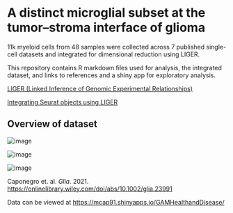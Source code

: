 # A distinct microglial subset at the tumor–stroma interface of glioma

11k myeloid cells from 48 samples were collected across 7 published single-cell datasets and integrated for dimensional reduction using LIGER.

This repository contains R markdown files used for analysis, the integrated dataset, and links to references and a shiny app for exploratory analysis. 

[LIGER (Linked Inference of Genomic Experimental Relationships)](https://github.com/welch-lab/liger)

[Integrating Seurat objects using LIGER](https://github.com/satijalab/seurat-wrappers/blob/master/docs/liger.md)

## Overview of dataset
![image](https://user-images.githubusercontent.com/36866996/116314721-51732180-a764-11eb-925f-eeba1c1c888f.png)

![image](https://user-images.githubusercontent.com/36866996/116314570-1ec92900-a764-11eb-8b4c-3d88d45590a5.png)

![image](https://user-images.githubusercontent.com/36866996/116322802-a701fb00-a771-11eb-9abc-146fb326401a.png)


Caponegro et. al. *Glia*. 2021. https://onlinelibrary.wiley.com/doi/abs/10.1002/glia.23991

Data can be viewed at https://mcap91.shinyapps.io/GAMHealthandDisease/
